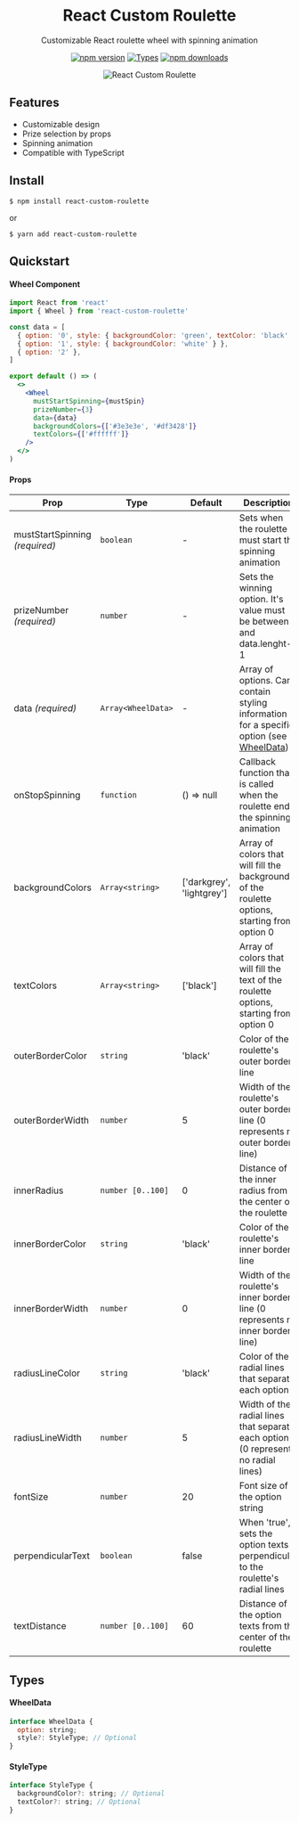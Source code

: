 <h1 align="center">React Custom Roulette</h1>

<p align="center">Customizable React roulette wheel with spinning animation</p>

<div align="center">
    
[![npm version](https://img.shields.io/npm/v/react-custom-roulette)](https://www.npmjs.com/package/react-custom-roulette)
[![Types](https://img.shields.io/npm/types/react-custom-roulette)](https://www.typescriptlang.org/index.html)
[![npm downloads](https://img.shields.io/npm/dm/react-custom-roulette)](https://www.npmjs.com/package/react-custom-roulette)

</div>

<div align="center">
    
![React Custom Roulette](https://github.com/effectussoftware/react-custom-roulette/raw/master/src/assets/images/roulette-demo.gif "React Custom Roulette")

</div>

## Features

- Customizable design
- Prize selection by props
- Spinning animation
- Compatible with TypeScript

## Install

    $ npm install react-custom-roulette

or

    $ yarn add react-custom-roulette

## Quickstart

#### Wheel Component

```jsx
import React from 'react'
import { Wheel } from 'react-custom-roulette'

const data = [
  { option: '0', style: { backgroundColor: 'green', textColor: 'black' } },
  { option: '1', style: { backgroundColor: 'white' } },
  { option: '2' },
]

export default () => (
  <>
    <Wheel
      mustStartSpinning={mustSpin}
      prizeNumber={3}
      data={data}
      backgroundColors={['#3e3e3e', '#df3428']}
      textColors={['#ffffff']}
    />
  </>
)
```

#### Props

| **Prop**                       | **Type**           | **Default**               | **Description**                                                                                       |
| ------------------------------ | ------------------ | ------------------------- | ----------------------------------------------------------------------------------------------------- |
| mustStartSpinning _(required)_ | `boolean`          | -                         | Sets when the roulette must start the spinning animation                                              |
| prizeNumber _(required)_       | `number`           | -                         | Sets the winning option. It's value must be between 0 and data.lenght-1                               |
| data _(required)_              | `Array<WheelData>` | -                         | Array of options. Can contain styling information for a specific option (see [WheelData](#wheeldata)) |
| onStopSpinning                 | `function`         | () => null                | Callback function that is called when the roulette ends the spinning animation                        |
| backgroundColors               | `Array<string>`    | ['darkgrey', 'lightgrey'] | Array of colors that will fill the background of the roulette options, starting from option 0         |
| textColors                     | `Array<string>`    | ['black']                 | Array of colors that will fill the text of the roulette options, starting from option 0               |
| outerBorderColor               | `string`           | 'black'                   | Color of the roulette's outer border line                                                             |
| outerBorderWidth               | `number`           | 5                         | Width of the roulette's outer border line (0 represents no outer border line)                         |
| innerRadius                    | `number [0..100]`  | 0                         | Distance of the inner radius from the center of the roulette                                          |
| innerBorderColor               | `string`           | 'black'                   | Color of the roulette's inner border line                                                             |
| innerBorderWidth               | `number`           | 0                         | Width of the roulette's inner border line (0 represents no inner border line)                         |
| radiusLineColor                | `string`           | 'black'                   | Color of the radial lines that separate each option                                                   |
| radiusLineWidth                | `number`           | 5                         | Width of the radial lines that separate each option (0 represents no radial lines)                    |
| fontSize                       | `number`           | 20                        | Font size of the option string                                                                        |
| perpendicularText              | `boolean`          | false                     | When 'true', sets the option texts perpendicular to the roulette's radial lines                       |
| textDistance                   | `number [0..100]`  | 60                        | Distance of the option texts from the center of the roulette                                          |

## Types

#### WheelData

```jsx
interface WheelData {
  option: string;
  style?: StyleType; // Optional
}
```

#### StyleType

```jsx
interface StyleType {
  backgroundColor?: string; // Optional
  textColor?: string; // Optional
}
```
